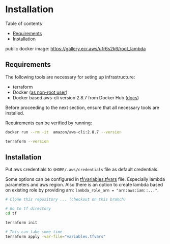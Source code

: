 # Installation

Table of contents
 * [Requirements](#reqirements)
 * [Installation](#installation)

public docker image: https://gallery.ecr.aws/u1r6s2k6/root_lambda

## Requirements

The following tools are necessary for seting up infrastructure:
* terraform
* Docker ([as non-root user](https://docs.docker.com/engine/install/linux-postinstall/#manage-docker-as-a-non-root-user))
* Docker based aws-cli version 2.8.7 from Docker Hub ([docs](https://docs.aws.amazon.com/cli/latest/userguide/getting-started-docker.html))

Before proceeding to the next section, ensure that all necessary tools are installed.

Requirements can be verified by running:
```bash
docker run --rm -it  amazon/aws-cli:2.8.7 --version

terraform --version
```

## Installation

Put aws credentials to `$HOME/.aws/credentials` file as default credentials.

Some options can be configured in [tf/variables.tfvars](tf/variables.tfvars) file. Especially lambda parameters and aws region. Also there is an option to create lambda based on existing role by providing arn: `lambda_role_arn = "arn:aws:iam::..."`.

```bash
# Clone this repository ... (checkout on this branch)

# Go to tf directory
cd tf

terraform init

# This can take some time
terraform apply -var-file="variables.tfvars"

```

